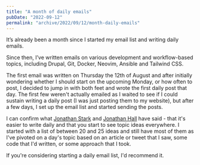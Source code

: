 ```yaml
---
title: "A month of daily emails"
pubDate: "2022-09-12"
permalink: "archive/2022/09/12/month-daily-emails"
---
```


It’s already been a month since I started my email list and writing daily emails.

Since then, I’ve written emails on various development and workflow-based topics, including Drupal, Git, Docker, Neovim, Ansible and Tailwind CSS.

The first email was written on Thursday the 12th of August and after initially wondering whether I should start on the upcoming Monday, or how often to post, I decided to jump in with both feet and wrote the first daily post that day. The first few weren't actually emailed as I waited to see if I could sustain writing a daily post (I was just posting them to my website), but after a few days, I set up the email list and started sending the posts.

I can confirm what [Jonathan Stark](https://jonathanstark.com) and [Jonathan Hall](https://jhall.io) have said - that it's easier to write daily and that you start to see topic ideas everywhere. I started with a list of between 20 and 25 ideas and still have most of them as I've pivoted on a day's topic based on an article or tweet that I saw, some code that I'd written, or some approach that I took.

If you're considering starting a daily email list, I'd recommend it.
